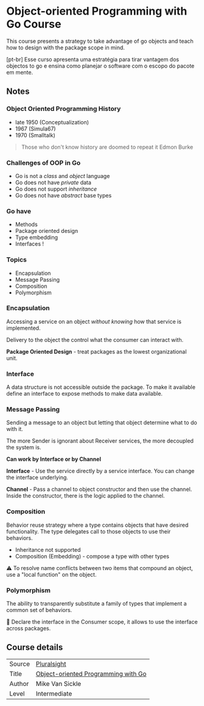 # Object-oriented Programming with Go Course

This course presents a strategy to take advantage of go objects and teach how to design with the package scope in mind.

[pt-br] Esse curso apresenta uma estratégia para tirar vantagem dos objectos to go e ensina como planejar o software com o escopo do pacote em mente.

## Notes

### Object Oriented Programming History

* late 1950 (Conceptualization)
* 1967 (Simula67)
* 1970 (Smalltalk)

> Those who don't know history are doomed to repeat it
> Edmon Burke

### Challenges of OOP in Go

* Go is not a *class* and *object* language
* Go does not have *private* data
* Go does not support *inheritance*
* Go does not have *abstract* base types

### Go have

* Methods
* Package oriented design
* Type embedding
* Interfaces !

### Topics

* Encapsulation
* Message Passing
* Composition
* Polymorphism

### Encapsulation

Accessing a service on an object *without knowing* how that service is implemented.

Delivery to the object the control what the consumer can interact with.

**Package Oriented Design** - treat packages as the lowest organizational unit.

### Interface

A data structure is not accessible outside the package. To make it available define an interface to expose methods to make data available.

### Message Passing

Sending a message to an object but letting that object determine what to do with it.

The more Sender is ignorant about Receiver services, the more decoupled the system is.

**Can work by Interface or by Channel**

**Interface** - Use the service directly by a service interface. You can change the interface underlying.

**Channel** - Pass a channel to object constructor and then use the channel. Inside the constructor, there is the logic applied to the channel.

### Composition

Behavior reuse strategy where a type contains objects that have desired functionality. The type delegates call to those objects to use their behaviors.

* Inheritance not supported
* Composition (Embedding) - compose a type with other types

 :warning: To resolve name conflicts between two items that compound an object, use a "local function" on the object.

### Polymorphism

The ability to transparently substitute a family of types that implement a common set of behaviors.

 :memo: Declare the interface in the Consumer scope, it allows to use the interface across packages. 

## Course details

| | |
| - | - |
| Source | [Pluralsight](pluralsight.com) |
| Title | [Object-oriented Programming with Go](https://app.pluralsight.com/library/courses/go-object-oriented-programming/description) |
| Author | Mike Van Sickle |
| Level | Intermediate |